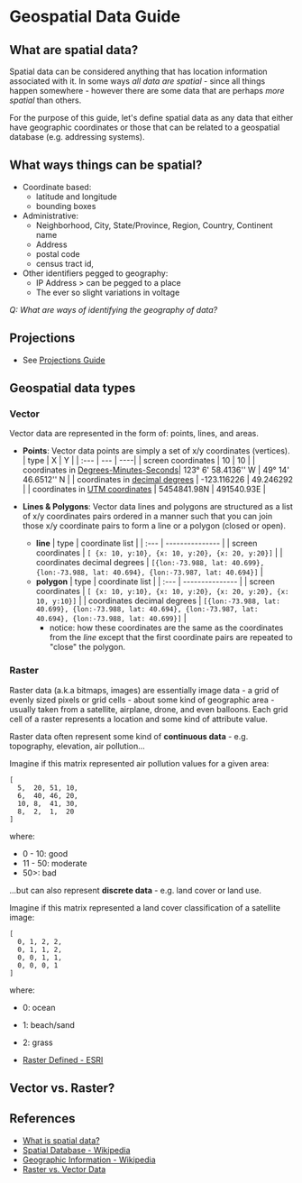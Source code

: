 # Geospatial Data Guide

## What are spatial data?

Spatial data can be considered anything that has location information associated with it. In some ways *all data are spatial* - since all things happen somewhere - however there are some data that are perhaps *more spatial* than others. 

For the purpose of this guide, let's define spatial data as any data that either have geographic coordinates or those that can be related to a geospatial database (e.g. addressing systems). 

## What ways things can be spatial?

* Coordinate based:
  * latitude and longitude 
  * bounding boxes
* Administrative:
  * Neighborhood, City, State/Province, Region, Country, Continent name
  * Address
  * postal code
  * census tract id,
* Other identifiers pegged to geography:
  * IP Address > can be pegged to a place
  * The ever so slight variations in voltage 

*Q: What are ways of identifying the geography of data?*

## Projections

* See [Projections Guide](projections-guide.md)

## Geospatial data types

### Vector

Vector data are represented in the form of: points, lines, and areas. 

* **Points**: Vector data points are simply a set of x/y coordinates (vertices).
  | type | X | Y |
  | :--- | --- | ----|
  | screen coordinates | 10 | 10 |
  | coordinates in [Degrees-Minutes-Seconds](https://gisgeography.com/decimal-degrees-dd-minutes-seconds-dms/)| 123° 6' 58.4136'' W | 49° 14' 46.6512'' N |
  | coordinates in [decimal degrees](https://en.wikipedia.org/wiki/Decimal_degrees) | 	-123.116226 | 49.246292 |
  | coordinates in [UTM coordinates](https://en.wikipedia.org/wiki/Universal_Transverse_Mercator_coordinate_system) | 5454841.98N | 491540.93E |

* **Lines & Polygons**: Vector data lines and polygons are structured as a list of x/y coordinates pairs ordered in a manner such that you can join those x/y coordinate pairs to form a line or a polygon (closed or open).
  * **line**
    | type | coordinate list |
    | :--- | --------------- |
    | screen coordinates | `[ {x: 10, y:10}, {x: 10, y:20}, {x: 20, y:20}]` |
    | coordinates decimal degrees | `[{lon:-73.988, lat: 40.699}, {lon:-73.988, lat: 40.694}, {lon:-73.987, lat: 40.694}]` |
  * **polygon**
    | type | coordinate list |
    | :--- | --------------- |
    | screen coordinates | `[ {x: 10, y:10}, {x: 10, y:20}, {x: 20, y:20}, {x: 10, y:10}]` |
    | coordinates decimal degrees | `[{lon:-73.988, lat: 40.699}, {lon:-73.988, lat: 40.694}, {lon:-73.987, lat: 40.694}, {lon:-73.988, lat: 40.699}]` |
    * notice: how these coordinates are the same as the coordinates from the *line* except that the first coordinate pairs are repeated to "close" the polygon.

### Raster

Raster data (a.k.a bitmaps, images) are essentially image data - a grid of evenly sized pixels or grid cells - about some kind of geographic area - usually taken from a satellite, airplane, drone, and even balloons. Each grid cell of a raster represents a location and some kind of attribute value.


Raster data often represent some kind of **continuous data** - e.g. topography, elevation, air pollution...

Imagine if this matrix represented air pollution values for a given area:
```
[
  5,  20, 51, 10,
  6,  40, 46, 20,
  10, 8,  41, 30,
  8,  2,  1,  20
]
```
where:
* 0 - 10: good
* 11 - 50: moderate
* 50>: bad


...but can also represent **discrete data** - e.g. land cover or land use. 

Imagine if this matrix represented a land cover classification of a satellite image:
```
[
  0, 1, 2, 2,
  0, 1, 1, 2,
  0, 0, 1, 1,
  0, 0, 0, 1
]
```
where:
* 0: ocean
* 1: beach/sand
* 2: grass

* [Raster Defined - ESRI](https://support.esri.com/en/other-resources/gis-dictionary/search/raster)


## Vector vs. Raster?



## References

* [What is spatial data?](https://www.webopedia.com/TERM/S/spatial_data.html)
* [Spatial Database - Wikipedia](https://en.wikipedia.org/wiki/Spatial_database)
* [Geographic Information - Wikipedia](https://en.wikipedia.org/wiki/Geographic_data_and_information)
* [Raster vs. Vector Data](https://gisgeography.com/spatial-data-types-vector-raster/)
